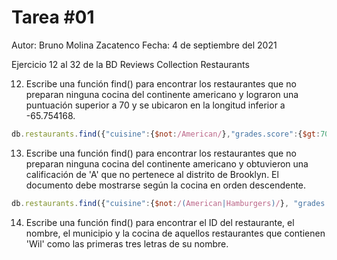 # Tarea #01
Autor: Bruno Molina Zacatenco
Fecha: 4 de septiembre del 2021

Ejercicio 12 al 32 de la BD Reviews Collection Restaurants

12. Escribe una función find() para encontrar los restaurantes que no preparan ninguna cocina del continente americano y lograron una puntuación superior a 70 y se ubicaron en la longitud inferior a -65.754168.

```javascript
db.restaurants.find({"cuisine":{$not:/American/},"grades.score":{$gt:70},"address.coord.0":{$lt:-65.754168}},{"cuisine":1,"grades":1,"address.coord":1})
```

13. Escribe una función find() para encontrar los restaurantes que no preparan ninguna cocina del continente americano y obtuvieron una calificación de 'A' que no pertenece al distrito de Brooklyn. El documento debe mostrarse según la cocina en orden descendente.

```javascript
db.restaurants.find({"cuisine":{$not:/(American|Hamburgers)/}, "grades.grade":'A', "borough":{$ne:'Brooklyn'}},{"cuisine":1, "grades.grade":1, "borough":1}).sort({"cuisine":-1})
```
14. Escribe una función find() para encontrar el ID del restaurante, el nombre, el municipio y la cocina de aquellos restaurantes que contienen 'Wil' como las primeras tres letras de su nombre.
